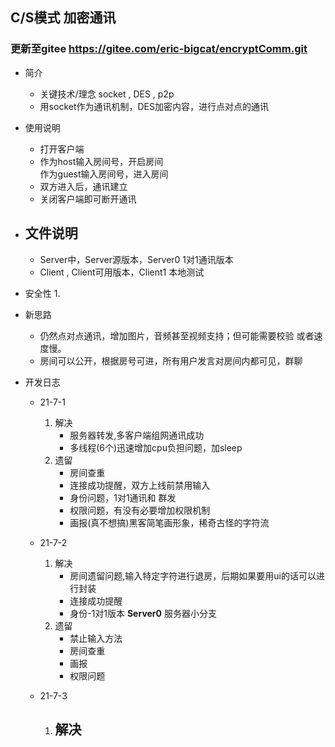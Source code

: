 ## C/S模式 加密通讯

### 更新至gitee https://gitee.com/eric-bigcat/encryptComm.git

- 简介
   - 关键技术/理念 socket , DES , p2p 
   - 用socket作为通讯机制，DES加密内容，进行点对点的通讯
   
- 使用说明
   - 打开客户端
   - 作为host输入房间号，开启房间<br>
     作为guest输入房间号，进入房间
   - 双方进入后，通讯建立
   - 关闭客户端即可断开通讯
   
- 文件说明
    - 
    - Server中，Server源版本，Server0 1对1通讯版本
    - Client , Client可用版本，Client1 本地测试

- 安全性
    1. 
   
- 新思路
    - 仍然点对点通讯，增加图片，音频甚至视频支持；但可能需要校验
    或者速度慢。
    - 房间可以公开，根据房号可进，所有用户发言对房间内都可见，群聊
- 开发日志
    - 21-7-1
        1. 解决<br>
            - 服务器转发,多客户端组网通讯成功<br>
            - 多线程(6个)迅速增加cpu负担问题，加sleep<br>
        2. 遗留<br>
            - 房间查重<br>
            - 连接成功提醒，双方上线前禁用输入<br>
            - 身份问题，1对1通讯和 群发<br>
            - 权限问题，有没有必要增加权限机制<br>
            - 画报(真不想搞)黑客简笔画形象，稀奇古怪的字符流<br>
        
    - 21-7-2
        1. 解决<br>
            - 房间遗留问题,输入特定字符进行退房，后期如果要用ui的话可以进行封装<br>
            - 连接成功提醒<br>
            - 身份-1对1版本 **Server0**  服务器小分支
        2. 遗留<br>
            - 禁止输入方法<br>
            - 房间查重<br>
            - 画报<br>
            - 权限问题<br>
        
    - 21-7-3
        1. 解决<br>
            - 
